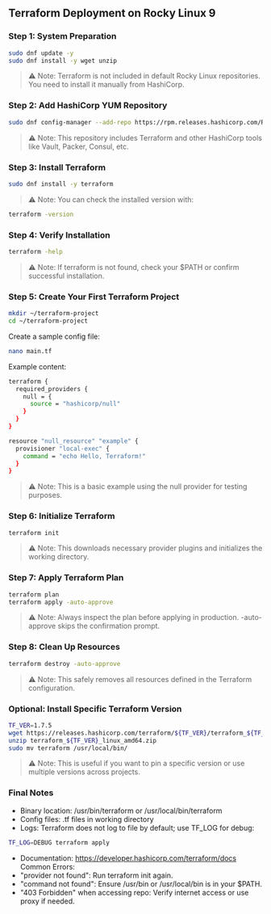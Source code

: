 ## Terraform Deployment on Rocky Linux 9

### Step 1: System Preparation

```bash
sudo dnf update -y
sudo dnf install -y wget unzip
```
> ⚠️ Note: Terraform is not included in default Rocky Linux repositories. You need to install it manually from HashiCorp.

### Step 2: Add HashiCorp YUM Repository

```bash
sudo dnf config-manager --add-repo https://rpm.releases.hashicorp.com/RHEL/hashicorp.repo
```
> ⚠️ Note: This repository includes Terraform and other HashiCorp tools like Vault, Packer, Consul, etc.

### Step 3: Install Terraform

```bash
sudo dnf install -y terraform
```
> ⚠️ Note: You can check the installed version with:
```bash
terraform -version
```

### Step 4: Verify Installation

```bash
terraform -help
```
> ⚠️ Note: If terraform is not found, check your $PATH or confirm successful installation.

### Step 5: Create Your First Terraform Project

```bash
mkdir ~/terraform-project
cd ~/terraform-project
```
Create a sample config file:
```bash
nano main.tf
```
Example content:
```bash
terraform {
  required_providers {
    null = {
      source = "hashicorp/null"
    }
  }
}

resource "null_resource" "example" {
  provisioner "local-exec" {
    command = "echo Hello, Terraform!"
  }
}
```
> ⚠️ Note: This is a basic example using the null provider for testing purposes.

### Step 6: Initialize Terraform

```bash
terraform init
```
> ⚠️ Note: This downloads necessary provider plugins and initializes the working directory.

### Step 7: Apply Terraform Plan

```bash
terraform plan
terraform apply -auto-approve
```
> ⚠️ Note: Always inspect the plan before applying in production. -auto-approve skips the confirmation prompt.

### Step 8: Clean Up Resources

```bash
terraform destroy -auto-approve
```
> ⚠️ Note: This safely removes all resources defined in the Terraform configuration.

### Optional: Install Specific Terraform Version

```bash
TF_VER=1.7.5
wget https://releases.hashicorp.com/terraform/${TF_VER}/terraform_${TF_VER}_linux_amd64.zip
unzip terraform_${TF_VER}_linux_amd64.zip
sudo mv terraform /usr/local/bin/
```
> ⚠️ Note: This is useful if you want to pin a specific version or use multiple versions across projects.

### Final Notes

- Binary location: /usr/bin/terraform or /usr/local/bin/terraform
- Config files: .tf files in working directory
- Logs: Terraform does not log to file by default; use TF_LOG for debug:
```bash
TF_LOG=DEBUG terraform apply
```
- Documentation: https://developer.hashicorp.com/terraform/docs
Common Errors:
- "provider not found": Run terraform init again.
- "command not found": Ensure /usr/bin or /usr/local/bin is in your $PATH.
- "403 Forbidden" when accessing repo: Verify internet access or use proxy if needed.

